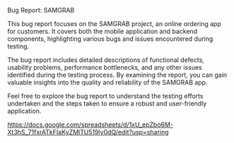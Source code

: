 Bug Report: SAMGRAB

This bug report focuses on the SAMGRAB project, an online ordering app for customers. It covers both the mobile application and backend components, highlighting various bugs and issues encountered during testing.

The bug report includes detailed descriptions of functional defects, usability problems, performance bottlenecks, and any other issues identified during the testing process. By examining the report, you can gain valuable insights into the quality and reliability of the SAMGRAB app.

Feel free to explore the bug report to understand the testing efforts undertaken and the steps taken to ensure a robust and user-friendly application.

https://docs.google.com/spreadsheets/d/1xU_epZbo6M-Xt3hS_71fxrATkFIaKyZMlTU519ly0dQ/edit?usp=sharing
